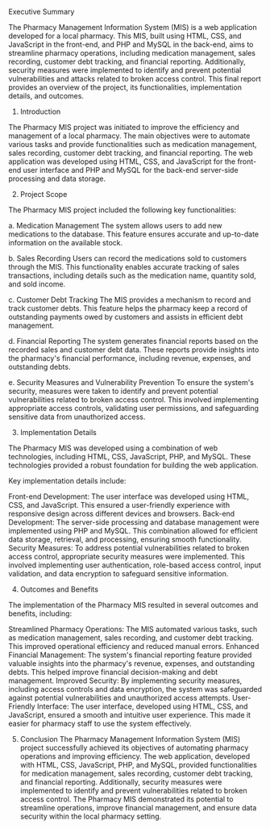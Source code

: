 Executive Summary

The Pharmacy Management Information System (MIS) is a web application developed for a local pharmacy. This MIS, built using HTML, CSS, and JavaScript in the front-end, and PHP and MySQL in the back-end, aims to streamline pharmacy operations, including medication management, sales recording, customer debt tracking, and financial reporting. Additionally, security measures were implemented to identify and prevent potential vulnerabilities and attacks related to broken access control. This final report provides an overview of the project, its functionalities, implementation details, and outcomes.

1. Introduction

The Pharmacy MIS project was initiated to improve the efficiency and management of a local pharmacy. The main objectives were to automate various tasks and provide functionalities such as medication management, sales recording, customer debt tracking, and financial reporting. The web application was developed using HTML, CSS, and JavaScript for the front-end user interface and PHP and MySQL for the back-end server-side processing and data storage.

2. Project Scope

The Pharmacy MIS project included the following key functionalities:

a. Medication Management
The system allows users to add new medications to the database. This feature ensures accurate and up-to-date information on the available stock.

b. Sales Recording
Users can record the medications sold to customers through the MIS. This functionality enables accurate tracking of sales transactions, including details such as the medication name, quantity sold, and sold income.

c. Customer Debt Tracking
The MIS provides a mechanism to record and track customer debts. This feature helps the pharmacy keep a record of outstanding payments owed by customers and assists in efficient debt management.

d. Financial Reporting
The system generates financial reports based on the recorded sales and customer debt data. These reports provide insights into the pharmacy's financial performance, including revenue, expenses, and outstanding debts.

e. Security Measures and Vulnerability Prevention
To ensure the system's security, measures were taken to identify and prevent potential vulnerabilities related to broken access control. This involved implementing appropriate access controls, validating user permissions, and safeguarding sensitive data from unauthorized access.

3. Implementation Details

The Pharmacy MIS was developed using a combination of web technologies, including HTML, CSS, JavaScript, PHP, and MySQL. These technologies provided a robust foundation for building the web application.

Key implementation details include:

Front-end Development: The user interface was developed using HTML, CSS, and JavaScript. This ensured a user-friendly experience with responsive design across different devices and browsers.
Back-end Development: The server-side processing and database management were implemented using PHP and MySQL. This combination allowed for efficient data storage, retrieval, and processing, ensuring smooth functionality.
Security Measures: To address potential vulnerabilities related to broken access control, appropriate security measures were implemented. This involved implementing user authentication, role-based access control, input validation, and data encryption to safeguard sensitive information.

4. Outcomes and Benefits

The implementation of the Pharmacy MIS resulted in several outcomes and benefits, including:

Streamlined Pharmacy Operations: The MIS automated various tasks, such as medication management, sales recording, and customer debt tracking. This improved operational efficiency and reduced manual errors.
Enhanced Financial Management: The system's financial reporting feature provided valuable insights into the pharmacy's revenue, expenses, and outstanding debts. This helped improve financial decision-making and debt management.
Improved Security: By implementing security measures, including access controls and data encryption, the system was safeguarded against potential vulnerabilities and unauthorized access attempts.
User-Friendly Interface: The user interface, developed using HTML, CSS, and JavaScript, ensured a smooth and intuitive user experience. This made it easier for pharmacy staff to use the system effectively.

5. Conclusion
The Pharmacy Management Information System (MIS) project successfully achieved its objectives of automating pharmacy operations and improving efficiency. The web application, developed with HTML, CSS, JavaScript, PHP, and MySQL, provided functionalities for medication management, sales recording, customer debt tracking, and financial reporting. Additionally, security measures were implemented to identify and prevent vulnerabilities related to broken access control. The Pharmacy MIS demonstrated its potential to streamline operations, improve financial management, and ensure data security within the local pharmacy setting.
